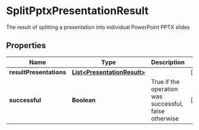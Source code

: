 

# SplitPptxPresentationResult

The result of splitting a presentation into individual PowerPoint PPTX slides
## Properties

Name | Type | Description | Notes
------------ | ------------- | ------------- | -------------
**resultPresentations** | [**List&lt;PresentationResult&gt;**](PresentationResult.md) |  |  [optional]
**successful** | **Boolean** | True if the operation was successful, false otherwise |  [optional]



